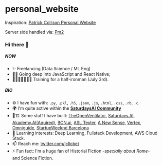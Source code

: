 # personal_website

Inspiration: [Patrick Collison Personal Website](https://patrickcollison.com/about)

Server side handled via: [Pm2](https://www.npmjs.com/package/pm2)

### Hi there 👋

#### 

##### NOW

- ✨ Freelancing (Data Science / ML Eng)
- 🧑‍💻 Going deep into JavaScript and React Native;
- 🏊🏽‍♂️🚵🏽‍♂️🏃 Training for a half-ironman (July 3rd).

##### BIO

- ⚙ I have fun with: `.py`, `.pkl`, `.h5`, `.json`, `.js`, `.html`, `.css`, `.rb`, `.c`.
- 🌍 I'm quite active within the [**SaturdaysAI Community**](https://community.saturdays.ai/home)
- 👷🏗️ Some stuff I have built:  [TheOpenVentilator](https://theopenventilator.com/), [Saturdays.AI](https://saturdays.ai/), [Akademy.AI(Aquired)](https://www.strive.school), [BCN.ai](https://bcn.ai/), [ASL Texter](https://devpost.com/software/hackupc_asl_video_platform), [A New Sense](https://devpost.com/software/anewsense), [Vertex](https://devpost.com/software/vertex), [Omniguide](https://devpost.com/software/omniguide), [StartupWeeknd Barcelona](https://novobrief.com/startup-weekend-barcelona/6835/)
- 🌱 Learning interests: Deep Learning, Fullstack Development, AWS Cloud Stack.
- 📫 Reach me: [twitter.com/jcllobet](https://twitter.com/jcllobet)
- ⚡️ Fun fact: I'm a huge fan of Historial Fiction _-specially about Rome-_ and Science Fiction.
